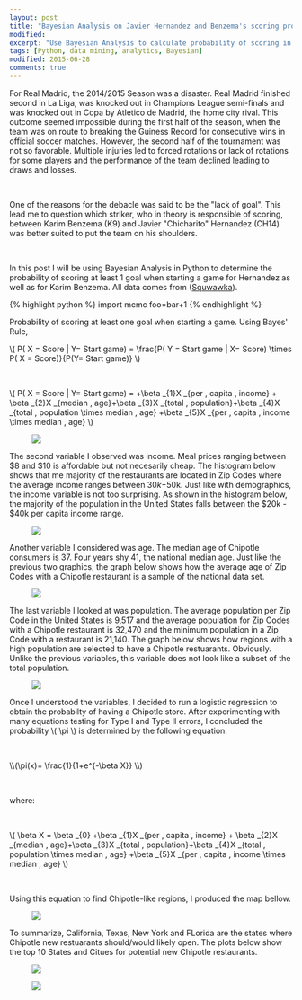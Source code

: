 ```yaml
---
layout: post
title: "Bayesian Analysis on Javier Hernandez and Benzema's scoring probabilities "
modified:
excerpt: "Use Bayesian Analysis to calculate probability of scoring in game"
tags: [Python, data mining, analytics, Bayesian]
modified: 2015-06-28
comments: true
---
```


For Real Madrid, the 2014/2015 Season was a disaster. Real Madrid finished second in La Liga, was knocked out in Champions League semi-finals and was knocked out in Copa by Atletico de Madrid, the home city rival. This outcome seemed impossible during the first half of the season, when the team was on route to breaking the Guiness Record for consecutive wins in official soccer matches. However, the second half of the tournament was not so favorable. Multiple injuries led to forced rotations or lack of rotations for some players and the performance of the team declined leading to draws and losses. 
<p><br></p>

One of the reasons for the debacle was said to be the "lack of goal". This lead me to question which striker, who in theory is responsible of scoring, between Karim Benzema (K9) and Javier "Chicharito" Hernandez (CH14) was better suited to put the team on his shoulders. 
<p><br></p>

In this post I will be using Bayesian Analysis in Python to determine the probability of scoring at least 1 goal when starting a game for Hernandez as well as for Karim Benzema. All data comes from (<a href="https://www.squawka.com/">Squwawka</a>).


{% highlight python %}
import mcmc
foo=bar+1
{% endhighlight %}



Probability of scoring at least one goal when starting a game. Using Bayes' Rule, 

\\( P( X = Score | Y= Start game) = \frac{P( Y = Start game | X= Score) \times P( X = Score)}{P(Y= Start game)} \\)


<p><br></p>


\\( P( X = Score | Y= Start game) = +\beta _{1}X _{per \, capita \, income} + \beta _{2}X _{median \, age}+\beta _{3}X _{total \, population}+\beta _{4}X _{total \, population \times median \, age} +\beta _{5}X _{per \, capita \, income \times median \, age}  \\)

<figure>
	<a href="/images/Chipotle/ChipotleDemo.jpeg"><img src="/images/Chipotle/demographic.jpeg"></a>
	<figcaption></figcaption>
</figure>

The second variable I observed was income. Meal prices ranging between $8 and $10 is affordable but not necesarily cheap. The histogram below shows that me majority of the restaurants are located in Zip Codes where the average income ranges between $30k-$50k.  Just like with demographics, the income variable is not too surprising. As shown in the histogram below, the majority of the population in the United States falls between the $20k - $40k per capita income range.  

<figure>
	<a href="/images/Chipotle/America_income.jpeg"><img src="/images/Chipotle/Per_capita_income.jpeg"></a>
	<figcaption></figcaption>
</figure>

Another variable I considered was age. The median age of Chipotle consumers is 37. Four years shy 41, the national median age. Just like the previous two graphics, the graph below shows how the average age of Zip Codes with a Chipotle restaurant is a sample of the national data set. 

<figure>
	<a href="/images/Chipotle/Age_histogram.jpeg"><img src="/images/Chipotle/Age_histogram.jpeg"></a>
	<figcaption></figcaption>
</figure>

The last variable I looked at was population. The average population per Zip Code in the United States is 9,517 and the average population for Zip Codes with a Chipotle restaurant is 32,470 and the minimum population in a Zip Code with a restaurant is 21,140. The graph below shows how regions with a high population are selected to have a Chipotle restuarants. Obviously. Unlike the previous variables, this variable does not look like a subset of the total population.

<figure>
	<a href="/images/Chipotle/Population.jpeg"><img src="/images/Chipotle/Population.jpeg"></a>
	<figcaption></figcaption>
</figure>


Once I understood the variables, I decided to run a logistic regression to obtain the probabilty of having a Chipotle store. After experimenting with many equations testing for Type I and Type II errors, I concluded the probability \\( \pi \\) is determined by the following equation:
<p><br></p>
\\(\pi(x)= \frac{1}{1+e^{-\beta X}} \\)
<p><br></p>

where:

<p><br></p>

\\( \beta X = \beta _{0} +\beta _{1}X _{per \, capita \, income} + \beta _{2}X _{median \, age}+\beta _{3}X _{total \, population}+\beta _{4}X _{total \, population \times median \, age} +\beta _{5}X _{per \, capita \, income \times median \, age}  \\)

<p><br></p>


Using this equation to find Chipotle-like regions, I produced the map bellow.

<figure>
     <img src="/images/Chipotle/ChipotlePlot.jpeg">
    <figcaption></figcaption>
</figure>



To summarize, California, Texas, New York and FLorida are the states where Chipotle new restuarants should/would likely open. The plots below show the top 10 States and Citues for potential new Chipotle restaurants. 

<figure>
     <img src="/images/Chipotle/topStates.jpeg">
    <figcaption></figcaption>
</figure>

<figure>
     <img src="/images/Chipotle/topCities.jpeg">
    <figcaption></figcaption>
</figure>


